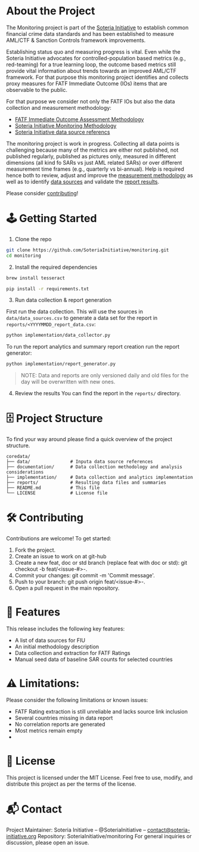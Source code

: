 # About the Project
The Monitoring project is part of the [Soteria Initiative](https://soteria-initiative.org/) to establish common financial
crime data standards and has been established to measure AML/CTF & Sanction Controls framework improvements.

Establishing status quo and measuring progress is vital. Even while the Soteria Initiative advocates for controlled-population
based metrics (e.g., red-teaming) for a true learning loop, the outcome based metrics still provide vital information
about trends towards an improved AML/CTF framework. For that purpose this monitoring project identifies and collects 
proxy measures for FATF Immediate Outcome (IOs) items that are observable to the public. 

For that purpose we consider not only the FATF IOs but also the data collection and measurement methodology:
- [FATF Immediate Outcome Assessment Methodology](https://www.fatf-gafi.org/content/dam/fatf-gafi/methodology/FATF-Assessment-Methodology-2022.pdf.coredownload.inline.pdf)
- [Soteria Initiative Monitoring Methodology](documentation/methodology.md)
- [Soteria Initiative data source referencs](data/data_sources.csv)

The monitoring project is work in progress. Collecting all data points is challenging because many of the metrics 
are either not published, not published regularly, published as pictures only, measured in different dimensions 
(all kind fo SARs vs just AML related SARs) or over different measurement time frames (e.g., quarterly vs bi-annual).
Help is required hence both to review, adjust and improve the 
[measurement methodology](documentation/methodology.md) 
as well as to identify [data sources](data/data_sources.csv)
and validate the [report results](reports/20250505_report_data.csv). 

Please consider [contributing](#contributing)!

# 🕹 Getting Started
1. Clone the repo
```zsh
git clone https://github.com/SoteriaInitiative/monitoring.git
cd monitoring
```
2. Install the required dependencies
```zsh
brew install tesseract

pip install -r requirements.txt
```
3. Run data collection & report generation

First run the data collection. This will use the sources in ``data/data_sources.csv`` to
generate a data set for the report in ``reports/<YYYYMMDD_report_data.csv``:
```zsh
python implementation/data_collector.py
```

To run the report analytics and summary report creation run the report generator:
```zsh
python implementation/report_generator.py
```
> NOTE: Data and reports are only versioned daily and old files for the day will be overwritten with new ones.

4. Review the results
You can find the report in the ```reports/``` directory. 


# 🗄️ Project Structure
To find your way around please find a quick overview of the project structure.
```
coredata/
├── data/               # Inputa data source references
├── documentation/      # Data collection methodology and analysis considerations
├── implementation/     # Data collection and analytics implementation
├── reports/            # Resulting data files and summaries
├── README.md           # This file
└── LICENSE             # License file
```
# 🛠️ Contributing
Contributions are welcome! To get started:

1. Fork the project. 
2. Create an issue to work on at git-hub
2. Create a new feat, doc or std branch (replace feat with doc or std): git checkout -b feat/<issue-#>-<change>. 
3. Commit your changes: git commit -m 'Commit message'. 
4. Push to your branch: git push origin feat/<issue-#>-<change>. 
5. Open a pull request in the main repository.

# 🚀 Features

This release includes the following key features:
- A list of data sources for FIU
- An initial methodology description
- Data collection and extraction for FATF Ratings
- Manual seed data of baseline SAR counts for selected countries

# ⚠️ Limitations:
Please consider the following limitations or known issues:
- FATF Rating extraction is still unreliable and lacks source link inclusion
- Several countries missing in data report
- No correlation reports are generated
- Most metrics remain empty
- 
# 📄 License
This project is licensed under the MIT License.
Feel free to use, modify, and distribute this project as per the terms of the license.
# 📬 Contact
Project Maintainer: Soteria Initiative – @SoteriaInitiative – contact@soteria-initiative.org
Repository: SoteriaInitiative/monitoring
For general inquiries or discussion, please open an issue.